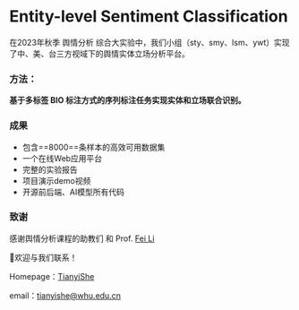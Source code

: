 # **Entity-level Sentiment Classification**

在2023年秋季 舆情分析 综合大实验中，我们小组（sty、smy、lsm、ywt）实现了中、美、台三方视域下的舆情实体立场分析平台。

### 方法：

**基于多标签 BIO 标注方式的序列标注任务实现实体和立场联合识别。**



### 成果

- 包含==8000==条样本的高效可用数据集
- 一个在线Web应用平台
- 完整的实验报告
- 项目演示demo视频
- 开源前后端、AI模型所有代码



### 致谢

感谢舆情分析课程的助教们 和 Prof. [Fei Li](https://cse.whu.edu.cn/info/1203/2754.htm)



🥰欢迎与我们联系！ 

Homepage：[TianyiShe](https://ansonshe.github.io/)

email：tianyishe@whu.edu.cn

